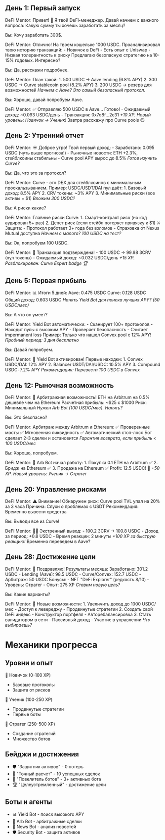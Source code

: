 ## День 1: Первый запуск
DeFi Mentor: Привет! 👋 Я твой DeFi-менеджер. Давай начнем с важного вопроса:
          Какую сумму ты хочешь заработать за месяц? 

Вы: Хочу заработать 300$.

DeFi Mentor: Отлично! На твоем кошельке 1000 USDC. Проанализировал твою историю транзакций:
          - Новичок в DeFi
          - Есть опыт с Uniswap
          - Низкая толерантность к риску
          Предлагаю безопасную стратегию на 10-15% годовых. Интересно?

Вы: Да, расскажи подробнее.

DeFi Mentor: План такой:
          1. 500 USDC → Aave lending (6.8% APY)
          2. 300 USDC → Curve stablecoin pool (8.2% APY)
          3. 200 USDC → резерв для возможностей
          *Начнем с Aave? Это самый безопасный протокол.*

Вы: Хорошо, давай попробуем Aave.

DeFi Mentor: ✅ Отправляю 500 USDC в Aave... Готово!
          - Ожидаемый доход: ~0.093 USDC/день
          - Транзакция: 0x7d8f...2e31
          *+10 XP. Новый уровень: Новичок → Ученик!*
          Завтра расскажу про Curve pools 😉

## День 2: Утренний отчет
DeFi Mentor: ☀️ Доброе утро! Твой первый доход:
          - Заработано: 0.095 USDC (чуть выше прогноза!)
          - Рыночные новости: ETH +2.3%, стейблкоины стабильны
          - Curve pool APY вырос до 8.5%
          *Готов изучить Curve?*

Вы: Да, что это за протокол?

DeFi Mentor: Curve - это DEX для стейблкоинов с минимальным проскальзыванием.
          Пример: USDC/USDT/DAI пул даёт:
          1. Базовый доход: 8.5% APY
          2. CRV токены: ~3% APY
          3. Минимальные риски (все активы = $1)
          *Вложим 300 USDC?*

Вы: А риски какие?

DeFi Mentor: Главные риски Curve:
          1. Смарт-контракт риск (но код аудирован 5+ раз)
          2. Депег риск (если стейбл потеряет привязку к $1)
          ⚔️ Защита: 
          - Протокол работает 3+ года без взломов
          - Страховка от Nexus Mutual доступна
          *Начнем с малого? 100 USDC на тест?*

Вы: Ок, попробуем 100 USDC.

DeFi Mentor: 🔄 Транзакция подтверждена!
          - 100 USDC → 99.98 3CRV (пул токены)
          - Ожидаемый доход: ~0.032 USDC/день
          *+15 XP. Разблокирован: Curve Expert badge 🏆*

## День 5: Первая прибыль
DeFi Mentor: 📊 Итоги 5 дней:
          Aave: 0.475 USDC
          Curve: 0.128 USDC
          Общий доход: 0.603 USDC
          *Нанять Yield Bot для поиска лучших APY? (50 USDC/мес)*

Вы: А что он умеет?

DeFi Mentor: Yield Bot автоматически:
          - Сканирует 100+ протоколов
          - Находит пулы с высоким APY
          - Проверяет безопасность
          - Считает impermanent loss
          Пример: Только что нашел Convex pool с 12% APY!
          *Пробный период: 3 дня бесплатно*

Вы: Давай попробуем.

DeFi Mentor: 🤖 Yield Bot активирован! Первые находки:
          1. Convex USDC/DAI: 12% APY
          2. Balancer USDT/DAI/USDC: 10.5% APY
          3. Compound USDC: 7.2% APY
          *Рекомендация: Перевести 100 USDC в Convex*

## День 12: Рыночная возможность
DeFi Mentor: 🚨 Арбитражная возможность!
          ETH на Arbitrum на 0.5% дешевле чем на Ethereum
          Расчетная прибыль: ~$25 с $1000
          Риск: Минимальный
          *Нужен Arb Bot (100 USDC/мес). Нанять?*

Вы: Это безопасно?

DeFi Mentor: Арбитраж между Arbitrum и Ethereum:
          ✅ Проверенные мосты
          ✅ Мгновенная ликвидность
          ✅ Автоматический стоп-лосс
          Бот сделает 2-3 сделки и остановится
          *Гарантия возврата, если прибыль < 100 USDC/мес*

Вы: Хорошо, попробуем.

DeFi Mentor: 🤖 Arb Bot начал работу:
          1. Покупка 0.1 ETH на Arbitrum ✅
          2. Бридж на Ethereum ✅
          3. Продажа на Ethereum ✅
          Profit: 12.5 USDC! 🎉
          *+50 XP. Новый уровень: Ученик → Стратег*

## День 20: Управление рисками
DeFi Mentor: ⚠️ Внимание! Обнаружен риск:
          Curve pool TVL упал на 20% за 3 часа
          Причина: Слухи о проблемах с USDT
          Рекомендация: Временно вывести средства

Вы: Выводи все из Curve!

DeFi Mentor: 🏃‍♂️ Экстренный вывод:
          - 100.2 3CRV → 100.8 USDC
          - Доход за период: +0.8 USDC
          - Время реакции: 2 минуты
          *+100 XP за быструю реакцию!*
          Временно переведем в Aave?

## День 28: Достижение цели
DeFi Mentor: 🎉 Поздравляю! Результаты месяца:
          Заработано: 301.2 USDC
          - Lending (Aave): 98.5 USDC
          - Curve/Convex: 152.7 USDC
          - Арбитраж: 50 USDC
          Бонусы:
          - NFT "DeFi Explorer" (редкость 8/10)
          - Уровень: Стратег
          - Опыт: 275 XP
          *Ставим новую цель?*

Вы: Какие варианты?

DeFi Mentor: 🎯 Новые возможности:
          1. Увеличить доход до 1000 USDC/мес
             - Доступ к левереджу
             - Продвинутые стратегии
          2. Создать свой DeFi индекс
             - Конструктор портфеля
             - Авторебалансировка
          3. Стать валидатором в сети
             - Пассивный доход
             - Участие в управлении
          *Что выбираешь?*

# Механики прогресса
## Уровни и опыт
🌱 Новичок (0-100 XP)
   - Базовые протоколы
   - Защита от рисков
   
🌿 Ученик (100-250 XP)
   - Продвинутые стратегии
   - Первые боты
   
🌳 Стратег (250-500 XP)
   - Создание стратегий
   - Множество ботов
   
## Бейджи и достижения
- 🛡️ "Защитник активов" - 0 потерь
- 🎯 "Точный расчет" - 10 успешных сделок
- 🤖 "Повелитель ботов" - 3+ активных бота
- 🏆 "Целеустремленный" - достижение цели

## Боты и агенты
- 📊 Yield Bot - поиск высокого APY
- 💱 Arb Bot - арбитражные сделки
- 📰 News Bot - анализ новостей
- 🛡️ Security Bot - защита активов

